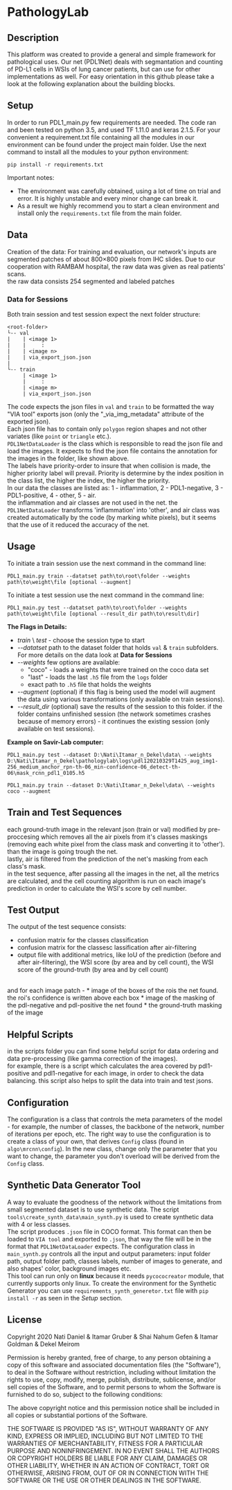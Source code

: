 # PathologyLab
## Description
This platform was created to provide a general and simple framework for pathological uses.
Our net (PDL1Net) deals with segmantation and counting of PD-L1 cells in WSIs of lung cancer patients, but can use for other implementations as well.
For easy orientation in this github please take a look at the following explanation about the building blocks.
## Setup
In order to run PDL1_main.py few requirements are needed. The code ran and been tested on python 3.5, and used TF 1.11.0
and keras 2.1.5. For your convenient a requirement.txt file containing all the modules in our environment can be found under
the project main folder. Use the next command to install all the modules to your python environment:
```commandline
pip install -r requirements.txt
``` 
Important notes:
* The environment was carefully obtained, using a lot of time on trial and error. It is highly unstable
and every minor change can break it.
* As a result we highly recommend you to start a clean environment and install only the `requirements.txt` file from the main
folder.
 
## Data
Creation of the data: For training and evaluation, our network's inputs are segmented patches of about 800×800 pixels
from IHC slides. Due to our cooperation with RAMBAM hospital, the raw data was given as real patients' scans.
<br />
the raw data consists 254 segmented and labeled patches
### Data for Sessions
Both train session and test session expect the next folder structure:
```
<root-folder>
└-- val
|    | <image 1>
|    |     :
|    | <image n>
|    | via_export_json.json
|
└-- train
     | <image 1>
     |     :
     | <image m>
     | via_export_json.json

```
The code expects the json files in `val` and `train` to be formatted the way "VIA tool" exports json (only the "_via_img_metadata" attribute of the exported json).
<br />
Each json file has to contain only `polygon` region shapes and not other variates (like `point` or `triangle` etc.).
<br />
`PDL1NetDataLoader` is the class which is responsible to read the json file and load the images.
It expects to find the json file contains the annotation for the images in the folder, like shown above.
<br />
The labels have priority-order to insure that when collision is made, the higher priority label will prevail.
Priority is determine by the index position in the class list, the higher the index, the higher the priority.
<br />
In our data the classes are listed as: 1 - inflammation, 2 - PDL1-negative, 3 - PDL1-positive, 4 - other, 5 - air.
<br />
the inflammation and air classes are not used in the net. the `PDL1NetDataLoader` transforms 'inflammation' into 'other',
and air class was created automatically by the code (by marking white pixels), but it seems that the use of it reduced the accuracy of the net.

## Usage
To initiate a train session use the next command in the command line:
```commandline
PDL1_main.py train --datatset path\to\root\folder --weights path\to\weight\file [optional --augment]
```
To initiate a test session use the next command in the command line:
```commandline
PDL1_main.py test --datatset path\to\root\folder --weights path\to\weight\file [optional --result_dir path\to\result\dir]
```
**The Flags in Details:**
* *train* \ *test* - choose the session type to start
* *--datatset* path to the dataset folder that holds `val` & `train` subfolders. 
For more details on the data look at **Data for Sessions** 
* *--weights* few options are available:
    * "coco" - loads a weights that were trained on the coco data set
    * "last" - loads the last `.h5` file from the `logs` folder
    * exact path to `.h5` file that holds the weights
* *--augment* (optional) if this flag is being used the model will augment the 
data using various transformations (only available on train sessions).
* *--result_dir* (optional) save the results of the session to this folder.
if the folder contains unfinished session (the network sometimes crashes because of memory errors) - 
it continues the existing session (only available on test sessions).

**Example on Savir-Lab computer:** 
```commandline
PDL1_main.py test --dataset D:\Nati\Itamar_n_Dekel\data\ --weights D:\Nati\Itamar_n_Dekel\pathologylab\logs\pdl120210329T1425_aug_img1-256_medium_anchor_rpn-th-06_min-confidence-06_detect-th-06\mask_rcnn_pdl1_0105.h5
```
```commandline
PDL1_main.py train --dataset D:\Nati\Itamar_n_Dekel\data\ --weights coco --augment
```

## Train and Test Sequences
each ground-truth image in the relevant json (train or val) modified by pre-proccesing which removes all the air pixels from it's classes maskings 
(removing each white pixel from the class mask and converting it to 'other').
<br />
than the image is going trough the net.
<br />
lastly, air is filtered from the prediction of the net's masking from each class's mask.
<br />
in the test sequence, after passing all the images in the net, all the metrics are calculated, 
and the cell counting algorithm is run on each image's prediction in order to calculate the WSI's score by cell number.

## Test Output
The output of the test sequence consists:
<br />
* confusion matrix for the classes classification
* confusion matrix for the classesc lassification after air-filtering
* output file with additional metrics, like IoU of the prediction (before and after air-filtering), 
the WSI score (by area and by cell count), the WSI score of the ground-truth (by area and by cell count)
<br />
and for each image patch -
* image of the boxes of the rois the net found. the roi's confidence is written above each box 
* image of the masking of the pdl-negative and pdl-positive the net found
* the ground-truth masking of the image

## Helpful Scripts
in the scripts folder you can find some helpful script for data ordering and data pre-processing (like gamma correction of the images).
<br />
for example, there is a script which calculates the area covered by pdl1-positive and pdl1-negative for each image, in order to check the data balancing.
this script also helps to split the data into train and test jsons.

## Configuration
The configuration is a class that controls the meta parameters of the model - for example, the number of classes,
the backbone of the network, number of iterations per epoch, etc.
The right way to use the configuration is to create a class of your own, that derives `Config` class
(found in `algo\mrcnn\config`). In the new class, change only the parameter that you want to change,
the parameter you don't overload will be derived from the `Config` class. 
## Synthetic Data Generator Tool
A way to evaluate the goodness of the network without the limitations from small segmented dataset
is to use synthetic data. The script `tools\create_synth_data\main_synth.py` is used to create
synthetic data with 4 or less classes.  
The script produces `.json` file in COCO format. This format can then be loaded to `VIA tool` and exported
to `.json`, that way the file will be in the format that `PDL1NetDataLoader` expects. 
The configuration class in `main_synth.py` controls all the input and output parameters:
input folder path, output folder path, classes labels, number of images to generate,
and also shapes' color, background images etc.  
This tool can run only on **linux** because it needs `pycococreator` module, that currently
 supports only linux. To create the environment for the Synthetic Generator you can use `requirements_synth_generetor.txt`
 file with `pip install -r` as seen in the *Setup* section.

## License
Copyright 2020 Nati Daniel & Itamar Gruber & Shai Nahum Gefen & Itamar Goldman & Dekel Meirom

Permission is hereby granted, free of charge, to any person obtaining a copy of this software and associated documentation files (the "Software"), to deal in the Software without restriction, including without limitation the rights to use, copy, modify, merge, publish, distribute, sublicense, and/or sell copies of the Software, and to permit persons to whom the Software is furnished to do so, subject to the following conditions:

The above copyright notice and this permission notice shall be included in all copies or substantial portions of the Software.

THE SOFTWARE IS PROVIDED "AS IS", WITHOUT WARRANTY OF ANY KIND, EXPRESS OR IMPLIED, INCLUDING BUT NOT LIMITED TO THE WARRANTIES OF MERCHANTABILITY, FITNESS FOR A PARTICULAR PURPOSE AND NONINFRINGEMENT. IN NO EVENT SHALL THE AUTHORS OR COPYRIGHT HOLDERS BE LIABLE FOR ANY CLAIM, DAMAGES OR OTHER LIABILITY, WHETHER IN AN ACTION OF CONTRACT, TORT OR OTHERWISE, ARISING FROM, OUT OF OR IN CONNECTION WITH THE SOFTWARE OR THE USE OR OTHER DEALINGS IN THE SOFTWARE.
